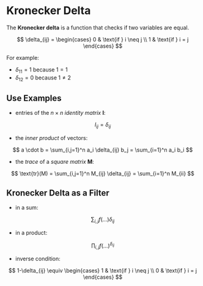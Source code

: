 # Kronecker Delta

The **Kronecker delta** is a function that checks if two variables are equal.

$$
\delta_{ij} = \begin{cases}
0 & \text{if } i \neq j
\\
1 & \text{if } i = j
\end{cases}
$$

For example:

- $\delta_{11} = 1$ because $1 = 1$
- $\delta_{12} = 0$ because $1 \neq 2$

## Use Examples

- entries of the $n \times n$ _identity matrix_ **I**:

$$
I_{ij} = \delta_{ij}
$$

- the _inner product_ of vectors:

$$
a \cdot b = \sum_{i,j=1}^n a_i \delta_{ij} b_j = \sum_{i=1}^n a_i b_i
$$

- the _trace_ of a _square matrix_ **M**:

$$
\text{tr}(M) = \sum_{i,j=1}^n M_{ij} \delta_{ij} = \sum_{i=1}^n M_{ii}
$$

## Kronecker Delta as a Filter

- in a sum:

$$
\sum_{i,j} f(\dots) \delta_{ij}
$$

- in a product:

$$
\prod_{i,j} f(\dots)^{\delta_{ij}}
$$

- inverse condition:

$$
1-\delta_{ij} \equiv \begin{cases}
1 & \text{if } i \neq j
\\
0 & \text{if } i = j
\end{cases}
$$
